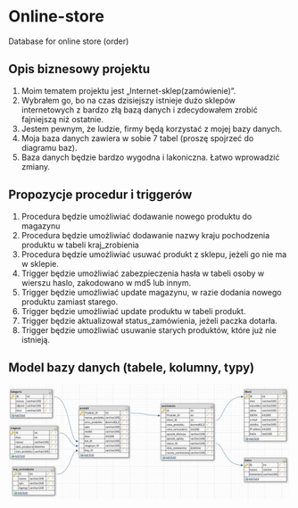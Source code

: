 # Online-store
Database for online store (order)


## Opis biznesowy projektu
1. Moim tematem projektu jest „Internet-sklep(zamówienie)”.
2. Wybrałem go, bo na czas dzisiejszy istnieje dużo sklepów internetowych z
bardzo złą bazą danych i zdecydowałem zrobić fajniejszą niż ostatnie.
3. Jestem pewnym, że ludzie, firmy będą korzystać z mojej bazy danych.
4. Moja baza danych zawiera w sobie 7 tabel (proszę spojrzeć do diagramu baz).
5. Baza danych będzie bardzo wygodna i lakoniczna. Łatwo wprowadzić zmiany.

## Propozycje procedur i triggerów
1. Procedura będzie umożliwiać dodawanie nowego produktu do magazynu
2. Procedura będzie umożliwiać dodawanie nazwy kraju pochodzenia produktu w
tabeli kraj_zrobienia
3. Procedura będzie umożliwiać usuwać produkt z sklepu, jeżeli go nie ma w
sklepie.
4. Trigger będzie umożliwiać zabezpieczenia hasła w tabeli osoby w wierszu
haslo, zakodowano w md5 lub innym.
5. Trigger będzie umożliwiać update magazynu, w razie dodania nowego
produktu zamiast starego.
6. Trigger będzie umożliwiać update produktu w tabeli produkt.
7. Trigger będzie aktualizował status_zamówienia, jeżeli paczka dotarła.
8. Trigger będzie umożliwiać usuwanie starych produktów, które już nie istnieją.


## Model bazy danych (tabele, kolumny, typy)
![](diagram.png)  
